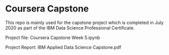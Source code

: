 # Coursera Capstone 
This repo is mainly used for the capstone project which is completed in July 2020 as part of the IBM Data Science Professional Certificate.

Project file: Coursera Capstone Week 5.ipynb

Project Report: IBM Applied Data Science Capstone.pdf
